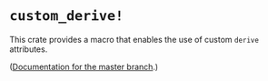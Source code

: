 
# `custom_derive!`

This crate provides a macro that enables the use of custom `derive` attributes.

([Documentation for the master branch](https://danielkeep.github.io/rust-custom-derive/doc/custom_derive/index.html).)
